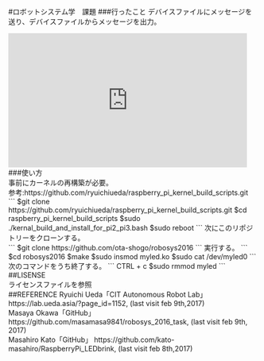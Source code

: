#ロボットシステム学　課題 
###行ったこと
デバイスファイルにメッセージを送り、デバイスファイルからメッセージを出力。<br>
<iframe width="480" height="270" src="https://www.youtube.com/embed/vhDq4I0WyEE" frameborder="0" allowfullscreen></iframe>
###使い方<br>
事前にカーネルの再構築が必要。<br>
参考:https://github.com/ryuichiueda/raspberry_pi_kernel_build_scripts.git<br>
```
$git clone https://github.com/ryuichiueda/raspberry_pi_kernel_build_scripts.git
$cd raspberry_pi_kernel_build_scripts
$sudo ./kernal_build_and_install_for_pi2_pi3.bash
$sudo reboot
```
次にこのリポジトリーをクローンする。<br>
```
$git clone https://github.com/ota-shogo/robosys2016
```
実行する。
```
$cd robosys2016
$make
$sudo insmod myled.ko
$sudo cat /dev/myled0
```
次のコマンドをうち終了する。
```
CTRL + c
$sudo rmmod myled
```
##LISENSE<br>
ライセンスファイルを参照<br>
##REFERENCE
Ryuichi Ueda「CIT Autonomous Robot Lab」https://lab.ueda.asia/?page_id=1152, (last visit feb 9th,2017)<br>
Masaya Okawa「GitHub」 https://github.com/masamasa9841/robosys_2016_task, (last visit feb 9th, 2017)<br>
Masahiro Kato「GitHub」 https://github.com/kato-masahiro/RaspberryPi_LEDbrink, (last visit feb 8th,2017)<br>
